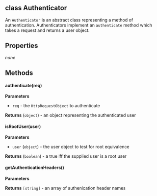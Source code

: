 class Authenticator
----------

An ```Authenticator``` is an abstract class representing a method of authentication. Authenticators implement an ```authenticate``` method which takes a request and returns a user object.  

Properties
----------

_none_

Methods
----------

#### authenticate(req)

**Parameters**
* ```req``` - the ```HttpRequestObject``` to authenticate

**Returns** (```object```) - an object representing the authenticated user

#### isRootUser(user)

**Parameters**
* ```user``` (```object```) - the user object to test for root equivalence 

**Returns** (```boolean```) - a true iff the supplied user is a root user

#### getAuthenticationHeaders()

**Parameters**

**Returns** ```[string]``` - an array of authenication header names
